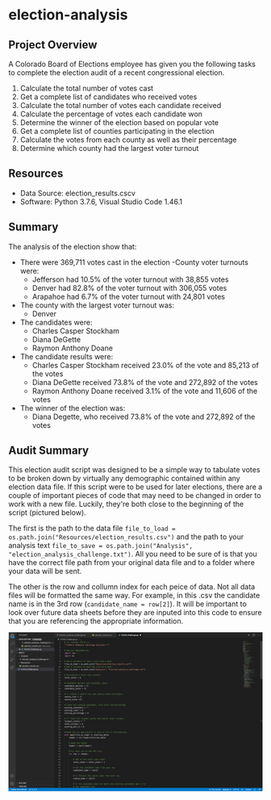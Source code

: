 # election-analysis

## Project Overview
A Colorado Board of Elections employee has given you the following tasks to complete the election audit of a recent congressional election.

1. Calculate the total number of votes cast
2. Get a complete list of candidates who received votes
3. Calculate the total number of votes each candidate received
4. Calculate the percentage of votes each candidate won
5. Determine the winner of the election based on popular vote
6. Get a complete list of counties participating in the election
7. Calculate the votes from each county as well as their percentage
8. Determine which county had the largest voter turnout


## Resources
- Data Source: election_results.cscv
- Software: Python 3.7.6, Visual Studio Code 1.46.1

## Summary
The analysis of the election show that:
- There were 369,711 votes cast in the election
-County voter turnouts were:
  - Jefferson had 10.5% of the voter turnout with 38,855 votes
  - Denver had 82.8% of the voter turnout with 306,055 votes
  - Arapahoe had 6.7% of the voter turnout with 24,801 votes
- The county with the largest voter turnout was:
  - Denver
- The candidates were:
  - Charles Casper Stockham 
  - Diana DeGette
  - Raymon Anthony Doane
- The candidate results were:
  - Charles Casper Stockham received 23.0% of the vote and 85,213 of the votes
  - Diana DeGette received 73.8% of the vote and 272,892 of the votes
  - Raymon Anthony Doane received 3.1% of the vote and 11,606 of the votes
- The winner of the election was:
  - Diana Degette, who received 73.8% of the vote and 272,892 of the votes
  
## Audit Summary
This election audit script was designed to be a simple way to tabulate votes to be broken down by virtually any demographic contained within any election data file. If this script were to be used for later elections, there are a couple of important pieces of code that may need to be changed in order to work with a new file. Luckily, they're both close to the beginning of the script (pictured below).

The first is the path to the data file `file_to_load = os.path.join("Resources/election_results.csv")` and the path to your analysis text `file_to_save = os.path.join("Analysis", "election_analysis_challenge.txt")`. All you need to be sure of is that you have the correct file path from your original data file and to a folder where your data will be sent.

The other is the row and collumn index for each peice of data. Not all data files will be formatted the same way. For example, in this .csv the candidate name is in the 3rd row (`candidate_name = row[2]`). It will be important to look over future data sheets before they are inputed into this code to ensure that you are referencing the appropriate information.

![codepic](Resources/election_code_SS.png)
